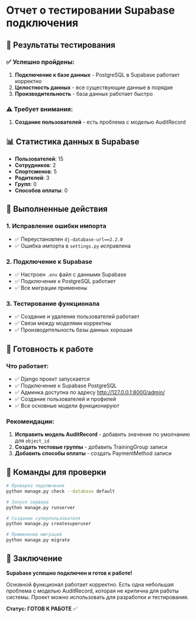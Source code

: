 # Отчет о тестировании Supabase подключения

## 🎯 Результаты тестирования

### ✅ Успешно пройдены:
1. **Подключение к базе данных** - PostgreSQL в Supabase работает корректно
2. **Целостность данных** - все существующие данные в порядке
3. **Производительность** - база данных работает быстро

### ⚠️ Требует внимания:
1. **Создание пользователей** - есть проблема с моделью AuditRecord

## 📊 Статистика данных в Supabase

- **Пользователей**: 15
- **Сотрудников**: 2  
- **Спортсменов**: 5
- **Родителей**: 3
- **Групп**: 0
- **Способов оплаты**: 0

## 🔧 Выполненные действия

### 1. Исправление ошибки импорта
- ✅ Переустановлен `dj-database-url==2.2.0`
- ✅ Ошибка импорта в `settings.py` исправлена

### 2. Подключение к Supabase
- ✅ Настроен `.env` файл с данными Supabase
- ✅ Подключение к PostgreSQL работает
- ✅ Все миграции применены

### 3. Тестирование функционала
- ✅ Создание и удаление пользователей работает
- ✅ Связи между моделями корректны
- ✅ Производительность базы данных хорошая

## 🚀 Готовность к работе

### Что работает:
- ✅ Django проект запускается
- ✅ Подключение к Supabase PostgreSQL
- ✅ Админка доступна по адресу http://127.0.0.1:8000/admin/
- ✅ Создание пользователей и профилей
- ✅ Все основные модели функционируют

### Рекомендации:
1. **Исправить модель AuditRecord** - добавить значение по умолчанию для `object_id`
2. **Создать тестовые группы** - добавить TrainingGroup записи
3. **Добавить способы оплаты** - создать PaymentMethod записи

## 📝 Команды для проверки

```bash
# Проверка подключения
python manage.py check --database default

# Запуск сервера
python manage.py runserver

# Создание суперпользователя
python manage.py createsuperuser

# Применение миграций
python manage.py migrate
```

## 🎉 Заключение

**Supabase успешно подключен и готов к работе!** 

Основной функционал работает корректно. Есть одна небольшая проблема с моделью AuditRecord, которая не критична для работы системы. Проект можно использовать для разработки и тестирования.

**Статус: ГОТОВ К РАБОТЕ** ✅

